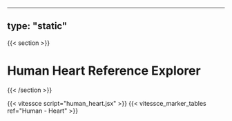 ---
type: "static"
----
{{< section >}}

# Human Heart Reference Explorer

{{< /section >}}

{{< vitessce script="human_heart.jsx" >}}
{{< vitessce_marker_tables ref="Human - Heart" >}}

